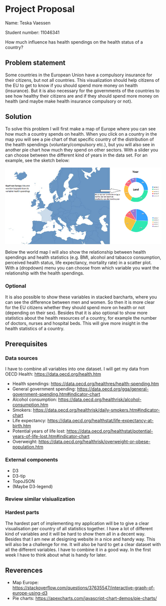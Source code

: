 # Project Proposal
Name: Teska Vaessen

Student number: 11046341

How much influence has health spendings on the health status of a country?

## Problem statement
Some countries in the European Union have a compulsory insurance for their citizens, but not all countries. This visualization should help citizens of the EU to get to know if you should spend more money on health (insurance). But it is also necessary for the governments of the countries to see how healthy their citizens are and if they should spend more money on health (and maybe make health insurance compulsory or not).

## Solution
To solve this problem I will first make a map of Europe where you can see how much a country spends on health. When you click on a country in the map you will see a pie chart of that specific country of the distribution of the health spendings (voluntary/compulsory etc.), but you will also see in another pie chart how much they spend on other sectors. With a slider you can choose between the different kind of years in the data set. For an example, see the sketch below:

![sketch](doc/proposalSketch1.png)

Below the world map I will also show the relationship between health spendings and health statistics (e.g. BMI, alcohol and tabacco consumption, perceived health status, life expectancy, mortality rate) in a scatter plot. With a (dropdown) menu you can choose from which variable you want the relationship with the health spendings.

### Optional
It is also possible to show these variables in stacked barcharts, where you can see the difference between men and women. So then it is more clear for the EU citizens whether they should spend more on health or not (depending on their sex).
Besides that it is also optional to show more statistics about the health resources of a country, for example the number of doctors, nurses and hospital beds. This will give more insight in the health statistics of a country.

## Prerequisites
### Data sources
I have to combine all variables into one dataset. I will get my data from OECD Health: https://data.oecd.org/health.htm
+ Health spendings: https://data.oecd.org/healthres/health-spending.htm
+ General government spending: https://data.oecd.org/gga/general-government-spending.htm#indicator-chart
+ Alcohol consumption: https://data.oecd.org/healthrisk/alcohol-consumption.htm
+ Smokers: https://data.oecd.org/healthrisk/daily-smokers.htm#indicator-chart
+ Life expectancy: https://data.oecd.org/healthstat/life-expectancy-at-birth.htm
+ Potential years of life lost: https://data.oecd.org/healthstat/potential-years-of-life-lost.htm#indicator-chart
+ Overweight: https://data.oecd.org/healthrisk/overweight-or-obese-population.htm

### External components
+ D3
+ D3-tip
+ TopoJSON
+ (Maybe D3-legend)

### Review similar visiualization


### Hardest parts
The hardest part of implementing my application will be to give a clear visualisation per country of all statistics together. I have a lot of different kind of variables and it will be hard to show them all in a decent way. Besides that I am new at designing website in a nice and handy way. This will also be a challenge for me. It will also be hard to get a clear dataset with all the different variables. I have to combine it in a good way. In the first week I have to think about what is handy for later.

## Reverences
+ Map Europe: https://stackoverflow.com/questions/37635547/interactive-graph-of-europe-using-d3
+ Pie charts: https://apexcharts.com/javascript-chart-demos/pie-charts/

